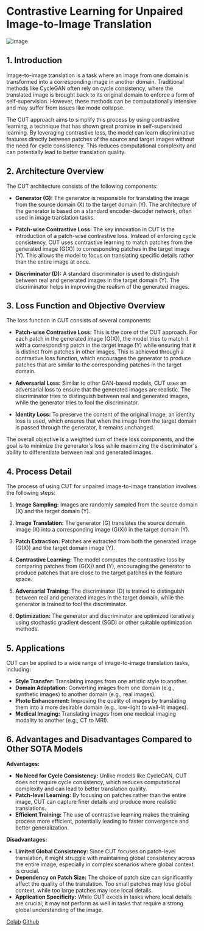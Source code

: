 
# Contrastive Learning for Unpaired Image-to-Image Translation

![image](https://github.com/user-attachments/assets/a1f6c8a1-f244-4ab5-809f-0fcd955e615c)


## 1. Introduction

Image-to-image translation is a task where an image from one domain is transformed into a corresponding image in another domain. Traditional methods like CycleGAN often rely on cycle consistency, where the translated image is brought back to its original domain to enforce a form of self-supervision. However, these methods can be computationally intensive and may suffer from issues like mode collapse.

The CUT approach aims to simplify this process by using contrastive learning, a technique that has shown great promise in self-supervised learning. By leveraging contrastive loss, the model can learn discriminative features directly between patches of the source and target images without the need for cycle consistency. This reduces computational complexity and can potentially lead to better translation quality.

## 2. Architecture Overview

The CUT architecture consists of the following components:

- **Generator (G):** The generator is responsible for translating the image from the source domain \(X\) to the target domain \(Y\). The architecture of the generator is based on a standard encoder-decoder network, often used in image translation tasks.

- **Patch-wise Contrastive Loss:** The key innovation in CUT is the introduction of a patch-wise contrastive loss. Instead of enforcing cycle consistency, CUT uses contrastive learning to match patches from the generated image \(G(X)\) to corresponding patches in the target image \(Y\). This allows the model to focus on translating specific details rather than the entire image at once.

- **Discriminator (D):** A standard discriminator is used to distinguish between real and generated images in the target domain \(Y\). The discriminator helps in improving the realism of the generated images.

## 3. Loss Function and Objective Overview

The loss function in CUT consists of several components:

- **Patch-wise Contrastive Loss:** This is the core of the CUT approach. For each patch in the generated image \(G(X)\), the model tries to match it with a corresponding patch in the target image \(Y\) while ensuring that it is distinct from patches in other images. This is achieved through a contrastive loss function, which encourages the generator to produce patches that are similar to the corresponding patches in the target domain.

- **Adversarial Loss:** Similar to other GAN-based models, CUT uses an adversarial loss to ensure that the generated images are realistic. The discriminator tries to distinguish between real and generated images, while the generator tries to fool the discriminator.

- **Identity Loss:** To preserve the content of the original image, an identity loss is used, which ensures that when the image from the target domain is passed through the generator, it remains unchanged.

The overall objective is a weighted sum of these loss components, and the goal is to minimize the generator's loss while maximizing the discriminator's ability to differentiate between real and generated images.

## 4. Process Detail

The process of using CUT for unpaired image-to-image translation involves the following steps:

1. **Image Sampling:** Images are randomly sampled from the source domain \(X\) and the target domain \(Y\).

2. **Image Translation:** The generator \(G\) translates the source domain image \(X\) into a corresponding image \(G(X)\) in the target domain \(Y\).

3. **Patch Extraction:** Patches are extracted from both the generated image \(G(X)\) and the target domain image \(Y\).

4. **Contrastive Learning:** The model computes the contrastive loss by comparing patches from \(G(X)\) and \(Y\), encouraging the generator to produce patches that are close to the target patches in the feature space.

5. **Adversarial Training:** The discriminator \(D\) is trained to distinguish between real and generated images in the target domain, while the generator is trained to fool the discriminator.

6. **Optimization:** The generator and discriminator are optimized iteratively using stochastic gradient descent (SGD) or other suitable optimization methods.

## 5. Applications

CUT can be applied to a wide range of image-to-image translation tasks, including:

- **Style Transfer:** Translating images from one artistic style to another.
- **Domain Adaptation:** Converting images from one domain (e.g., synthetic images) to another domain (e.g., real images).
- **Photo Enhancement:** Improving the quality of images by translating them into a more desirable domain (e.g., low-light to well-lit images).
- **Medical Imaging:** Translating images from one medical imaging modality to another (e.g., CT to MRI).

## 6. Advantages and Disadvantages Compared to Other SOTA Models

**Advantages:**
- **No Need for Cycle Consistency:** Unlike models like CycleGAN, CUT does not require cycle consistency, which reduces computational complexity and can lead to better translation quality.
- **Patch-level Learning:** By focusing on patches rather than the entire image, CUT can capture finer details and produce more realistic translations.
- **Efficient Training:** The use of contrastive learning makes the training process more efficient, potentially leading to faster convergence and better generalization.

**Disadvantages:**
- **Limited Global Consistency:** Since CUT focuses on patch-level translation, it might struggle with maintaining global consistency across the entire image, especially in complex scenarios where global context is crucial.
- **Dependency on Patch Size:** The choice of patch size can significantly affect the quality of the translation. Too small patches may lose global context, while too large patches may lose local details.
- **Application Specificity:** While CUT excels in tasks where local details are crucial, it may not perform as well in tasks that require a strong global understanding of the image.

[Colab](https://colab.research.google.com/github/dvschultz/Make-ML-Art-with-Google-Colab/blob/master/CUT_train_Drive.ipynb)
[Github](https://github.com/taesungp/contrastive-unpaired-translation)
